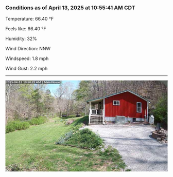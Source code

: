 ### Conditions as of April 13, 2025 at 10:55:41 AM CDT 

Temperature: 66.40 &deg;F

Feels like: 66.40 &deg;F

Humidity: 32%

Wind Direction: NNW

Windspeed: 1.8 mph

Wind Gust: 2.2 mph

---

<img src="./images/latest.jpeg"/>


